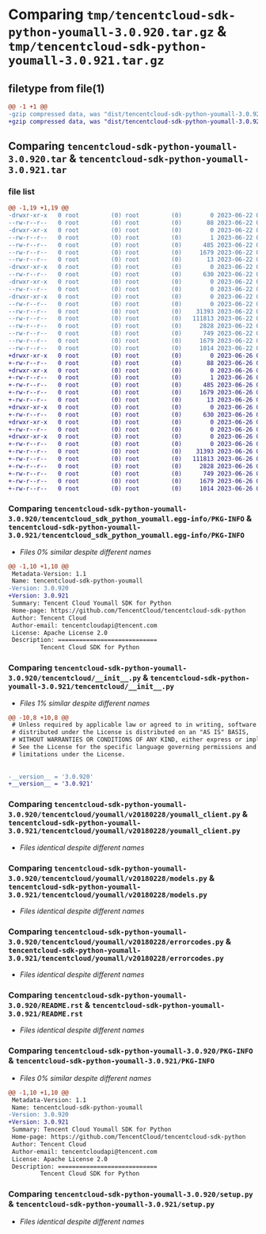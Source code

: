 # Comparing `tmp/tencentcloud-sdk-python-youmall-3.0.920.tar.gz` & `tmp/tencentcloud-sdk-python-youmall-3.0.921.tar.gz`

## filetype from file(1)

```diff
@@ -1 +1 @@
-gzip compressed data, was "dist/tencentcloud-sdk-python-youmall-3.0.920.tar", last modified: Thu Jun 22 00:39:57 2023, max compression
+gzip compressed data, was "dist/tencentcloud-sdk-python-youmall-3.0.921.tar", last modified: Mon Jun 26 00:37:43 2023, max compression
```

## Comparing `tencentcloud-sdk-python-youmall-3.0.920.tar` & `tencentcloud-sdk-python-youmall-3.0.921.tar`

### file list

```diff
@@ -1,19 +1,19 @@
-drwxr-xr-x   0 root         (0) root         (0)        0 2023-06-22 00:39:57.000000 tencentcloud-sdk-python-youmall-3.0.920/
--rw-r--r--   0 root         (0) root         (0)       88 2023-06-22 00:39:57.000000 tencentcloud-sdk-python-youmall-3.0.920/setup.cfg
-drwxr-xr-x   0 root         (0) root         (0)        0 2023-06-22 00:39:57.000000 tencentcloud-sdk-python-youmall-3.0.920/tencentcloud_sdk_python_youmall.egg-info/
--rw-r--r--   0 root         (0) root         (0)        1 2023-06-22 00:39:57.000000 tencentcloud-sdk-python-youmall-3.0.920/tencentcloud_sdk_python_youmall.egg-info/dependency_links.txt
--rw-r--r--   0 root         (0) root         (0)      485 2023-06-22 00:39:57.000000 tencentcloud-sdk-python-youmall-3.0.920/tencentcloud_sdk_python_youmall.egg-info/SOURCES.txt
--rw-r--r--   0 root         (0) root         (0)     1679 2023-06-22 00:39:57.000000 tencentcloud-sdk-python-youmall-3.0.920/tencentcloud_sdk_python_youmall.egg-info/PKG-INFO
--rw-r--r--   0 root         (0) root         (0)       13 2023-06-22 00:39:57.000000 tencentcloud-sdk-python-youmall-3.0.920/tencentcloud_sdk_python_youmall.egg-info/top_level.txt
-drwxr-xr-x   0 root         (0) root         (0)        0 2023-06-22 00:39:57.000000 tencentcloud-sdk-python-youmall-3.0.920/tencentcloud/
--rw-r--r--   0 root         (0) root         (0)      630 2023-06-22 00:39:57.000000 tencentcloud-sdk-python-youmall-3.0.920/tencentcloud/__init__.py
-drwxr-xr-x   0 root         (0) root         (0)        0 2023-06-22 00:39:57.000000 tencentcloud-sdk-python-youmall-3.0.920/tencentcloud/youmall/
--rw-r--r--   0 root         (0) root         (0)        0 2023-06-22 00:39:57.000000 tencentcloud-sdk-python-youmall-3.0.920/tencentcloud/youmall/__init__.py
-drwxr-xr-x   0 root         (0) root         (0)        0 2023-06-22 00:39:57.000000 tencentcloud-sdk-python-youmall-3.0.920/tencentcloud/youmall/v20180228/
--rw-r--r--   0 root         (0) root         (0)        0 2023-06-22 00:39:57.000000 tencentcloud-sdk-python-youmall-3.0.920/tencentcloud/youmall/v20180228/__init__.py
--rw-r--r--   0 root         (0) root         (0)    31393 2023-06-22 00:39:57.000000 tencentcloud-sdk-python-youmall-3.0.920/tencentcloud/youmall/v20180228/youmall_client.py
--rw-r--r--   0 root         (0) root         (0)   111813 2023-06-22 00:39:57.000000 tencentcloud-sdk-python-youmall-3.0.920/tencentcloud/youmall/v20180228/models.py
--rw-r--r--   0 root         (0) root         (0)     2828 2023-06-22 00:39:57.000000 tencentcloud-sdk-python-youmall-3.0.920/tencentcloud/youmall/v20180228/errorcodes.py
--rw-r--r--   0 root         (0) root         (0)      749 2023-06-22 00:39:57.000000 tencentcloud-sdk-python-youmall-3.0.920/README.rst
--rw-r--r--   0 root         (0) root         (0)     1679 2023-06-22 00:39:57.000000 tencentcloud-sdk-python-youmall-3.0.920/PKG-INFO
--rw-r--r--   0 root         (0) root         (0)     1014 2023-06-22 00:39:57.000000 tencentcloud-sdk-python-youmall-3.0.920/setup.py
+drwxr-xr-x   0 root         (0) root         (0)        0 2023-06-26 00:37:43.000000 tencentcloud-sdk-python-youmall-3.0.921/
+-rw-r--r--   0 root         (0) root         (0)       88 2023-06-26 00:37:43.000000 tencentcloud-sdk-python-youmall-3.0.921/setup.cfg
+drwxr-xr-x   0 root         (0) root         (0)        0 2023-06-26 00:37:43.000000 tencentcloud-sdk-python-youmall-3.0.921/tencentcloud_sdk_python_youmall.egg-info/
+-rw-r--r--   0 root         (0) root         (0)        1 2023-06-26 00:37:43.000000 tencentcloud-sdk-python-youmall-3.0.921/tencentcloud_sdk_python_youmall.egg-info/dependency_links.txt
+-rw-r--r--   0 root         (0) root         (0)      485 2023-06-26 00:37:43.000000 tencentcloud-sdk-python-youmall-3.0.921/tencentcloud_sdk_python_youmall.egg-info/SOURCES.txt
+-rw-r--r--   0 root         (0) root         (0)     1679 2023-06-26 00:37:43.000000 tencentcloud-sdk-python-youmall-3.0.921/tencentcloud_sdk_python_youmall.egg-info/PKG-INFO
+-rw-r--r--   0 root         (0) root         (0)       13 2023-06-26 00:37:43.000000 tencentcloud-sdk-python-youmall-3.0.921/tencentcloud_sdk_python_youmall.egg-info/top_level.txt
+drwxr-xr-x   0 root         (0) root         (0)        0 2023-06-26 00:37:43.000000 tencentcloud-sdk-python-youmall-3.0.921/tencentcloud/
+-rw-r--r--   0 root         (0) root         (0)      630 2023-06-26 00:37:42.000000 tencentcloud-sdk-python-youmall-3.0.921/tencentcloud/__init__.py
+drwxr-xr-x   0 root         (0) root         (0)        0 2023-06-26 00:37:43.000000 tencentcloud-sdk-python-youmall-3.0.921/tencentcloud/youmall/
+-rw-r--r--   0 root         (0) root         (0)        0 2023-06-26 00:37:42.000000 tencentcloud-sdk-python-youmall-3.0.921/tencentcloud/youmall/__init__.py
+drwxr-xr-x   0 root         (0) root         (0)        0 2023-06-26 00:37:43.000000 tencentcloud-sdk-python-youmall-3.0.921/tencentcloud/youmall/v20180228/
+-rw-r--r--   0 root         (0) root         (0)        0 2023-06-26 00:37:43.000000 tencentcloud-sdk-python-youmall-3.0.921/tencentcloud/youmall/v20180228/__init__.py
+-rw-r--r--   0 root         (0) root         (0)    31393 2023-06-26 00:37:43.000000 tencentcloud-sdk-python-youmall-3.0.921/tencentcloud/youmall/v20180228/youmall_client.py
+-rw-r--r--   0 root         (0) root         (0)   111813 2023-06-26 00:37:43.000000 tencentcloud-sdk-python-youmall-3.0.921/tencentcloud/youmall/v20180228/models.py
+-rw-r--r--   0 root         (0) root         (0)     2828 2023-06-26 00:37:43.000000 tencentcloud-sdk-python-youmall-3.0.921/tencentcloud/youmall/v20180228/errorcodes.py
+-rw-r--r--   0 root         (0) root         (0)      749 2023-06-26 00:37:42.000000 tencentcloud-sdk-python-youmall-3.0.921/README.rst
+-rw-r--r--   0 root         (0) root         (0)     1679 2023-06-26 00:37:43.000000 tencentcloud-sdk-python-youmall-3.0.921/PKG-INFO
+-rw-r--r--   0 root         (0) root         (0)     1014 2023-06-26 00:37:42.000000 tencentcloud-sdk-python-youmall-3.0.921/setup.py
```

### Comparing `tencentcloud-sdk-python-youmall-3.0.920/tencentcloud_sdk_python_youmall.egg-info/PKG-INFO` & `tencentcloud-sdk-python-youmall-3.0.921/tencentcloud_sdk_python_youmall.egg-info/PKG-INFO`

 * *Files 0% similar despite different names*

```diff
@@ -1,10 +1,10 @@
 Metadata-Version: 1.1
 Name: tencentcloud-sdk-python-youmall
-Version: 3.0.920
+Version: 3.0.921
 Summary: Tencent Cloud Youmall SDK for Python
 Home-page: https://github.com/TencentCloud/tencentcloud-sdk-python
 Author: Tencent Cloud
 Author-email: tencentcloudapi@tencent.com
 License: Apache License 2.0
 Description: ============================
         Tencent Cloud SDK for Python
```

### Comparing `tencentcloud-sdk-python-youmall-3.0.920/tencentcloud/__init__.py` & `tencentcloud-sdk-python-youmall-3.0.921/tencentcloud/__init__.py`

 * *Files 1% similar despite different names*

```diff
@@ -10,8 +10,8 @@
 # Unless required by applicable law or agreed to in writing, software
 # distributed under the License is distributed on an "AS IS" BASIS,
 # WITHOUT WARRANTIES OR CONDITIONS OF ANY KIND, either express or implied.
 # See the License for the specific language governing permissions and
 # limitations under the License.
 
 
-__version__ = '3.0.920'
+__version__ = '3.0.921'
```

### Comparing `tencentcloud-sdk-python-youmall-3.0.920/tencentcloud/youmall/v20180228/youmall_client.py` & `tencentcloud-sdk-python-youmall-3.0.921/tencentcloud/youmall/v20180228/youmall_client.py`

 * *Files identical despite different names*

### Comparing `tencentcloud-sdk-python-youmall-3.0.920/tencentcloud/youmall/v20180228/models.py` & `tencentcloud-sdk-python-youmall-3.0.921/tencentcloud/youmall/v20180228/models.py`

 * *Files identical despite different names*

### Comparing `tencentcloud-sdk-python-youmall-3.0.920/tencentcloud/youmall/v20180228/errorcodes.py` & `tencentcloud-sdk-python-youmall-3.0.921/tencentcloud/youmall/v20180228/errorcodes.py`

 * *Files identical despite different names*

### Comparing `tencentcloud-sdk-python-youmall-3.0.920/README.rst` & `tencentcloud-sdk-python-youmall-3.0.921/README.rst`

 * *Files identical despite different names*

### Comparing `tencentcloud-sdk-python-youmall-3.0.920/PKG-INFO` & `tencentcloud-sdk-python-youmall-3.0.921/PKG-INFO`

 * *Files 0% similar despite different names*

```diff
@@ -1,10 +1,10 @@
 Metadata-Version: 1.1
 Name: tencentcloud-sdk-python-youmall
-Version: 3.0.920
+Version: 3.0.921
 Summary: Tencent Cloud Youmall SDK for Python
 Home-page: https://github.com/TencentCloud/tencentcloud-sdk-python
 Author: Tencent Cloud
 Author-email: tencentcloudapi@tencent.com
 License: Apache License 2.0
 Description: ============================
         Tencent Cloud SDK for Python
```

### Comparing `tencentcloud-sdk-python-youmall-3.0.920/setup.py` & `tencentcloud-sdk-python-youmall-3.0.921/setup.py`

 * *Files identical despite different names*

